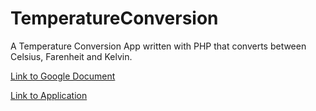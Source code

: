 # TemperatureConversion
A Temperature Conversion App written with PHP that converts between Celsius, Farenheit and Kelvin. 

[Link to Google Document](https://docs.google.com/document/d/1hyHLLMk5F8joCHozCuBdWxPIKZ9H5C4NWfNy5OID29M/edit?usp=sharing)

[Link to Application](http://www.scriptedmiller.com/it262w2022/TemperatureConversion/)
